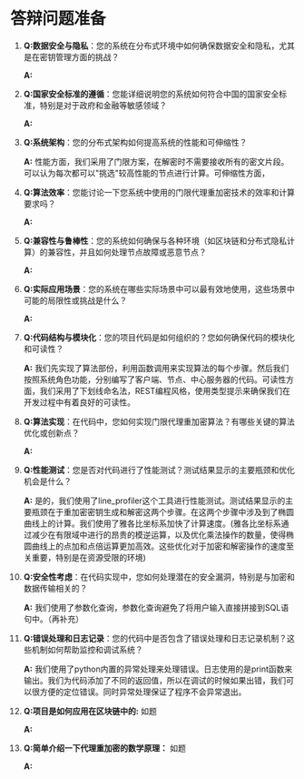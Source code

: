 # 答辩问题准备

1. **Q:数据安全与隐私**：您的系统在分布式环境中如何确保数据安全和隐私，尤其是在密钥管理方面的挑战？  

    **A:** 

2. **Q:国家安全标准的遵循**：您能详细说明您的系统如何符合中国的国家安全标准，特别是对于政府和金融等敏感领域？  

    **A:** 

3. **Q:系统架构**：您的分布式架构如何提高系统的性能和可伸缩性？  

    **A:**  性能方面，我们采用了门限方案，在解密时不需要接收所有的密文片段。可以认为每次都可以"挑选"较高性能的节点进行计算。可伸缩性方面，

4. **Q:算法效率**：您能讨论一下您系统中使用的门限代理重加密技术的效率和计算要求吗？  

    **A:** 

5. **Q:兼容性与鲁棒性**：您的系统如何确保与各种环境（如区块链和分布式隐私计算）的兼容性，并且如何处理节点故障或恶意节点？  

    **A:** 

6. **Q:实际应用场景**：您的系统在哪些实际场景中可以最有效地使用，这些场景中可能的局限性或挑战是什么？  

    **A:** 

7. **Q:代码结构与模块化**：您的项目代码是如何组织的？您如何确保代码的模块化和可读性？  

    **A:** 我们先实现了算法部份，利用函数调用来实现算法的每个步骤。然后我们按照系统角色功能，分别编写了客户端、节点、中心服务器的代码。可读性方面，我们采用了下划线命名法，REST编程风格，使用类型提示来确保我们在开发过程中有着良好的可读性。

8. **Q:算法实现**：在代码中，您如何实现门限代理重加密算法？有哪些关键的算法优化或创新点？  

    **A:** 

9. **Q:性能测试**：您是否对代码进行了性能测试？测试结果显示的主要瓶颈和优化机会是什么？  

    **A:** 是的，我们使用了line_profiler这个工具进行性能测试。测试结果显示的主要瓶颈在于重加密密钥生成和解密这两个步骤。在这两个步骤中涉及到了椭圆曲线上的计算。我们使用了雅各比坐标系加快了计算速度。(雅各比坐标系通过减少在有限域中进行的昂贵的模逆运算，以及优化乘法操作的数量，使得椭圆曲线上的点加和点倍运算更加高效。这些优化对于加密和解密操作的速度至关重要，特别是在资源受限的环境)  

10. **Q:安全性考虑**：在代码实现中，您如何处理潜在的安全漏洞，特别是与加密和数据传输相关的？  

    **A:**  我们使用了参数化查询，参数化查询避免了将用户输入直接拼接到SQL语句中。（再补充）

11. **Q:错误处理和日志记录**：您的代码中是否包含了错误处理和日志记录机制？这些机制如何帮助监控和调试系统？  

    **A:** 我们使用了python内置的异常处理来处理错误。日志使用的是print函数来输出。我们为代码添加了不同的返回值，所以在调试的时候如果出错，我们可以很方便的定位错误。同时异常处理保证了程序不会异常退出。  

12. **Q:项目是如何应用在区块链中的:**  如题

    **A:**

13. **Q:简单介绍一下代理重加密的数学原理：**  如题

    **A:**
